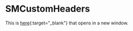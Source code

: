 # SMCustomHeaders

This is [here](https://portal.smartertools.com/kb/a3413/adding-custom-headers-to-email-messages.aspx){:target="_blank"} that opens in a new window.
